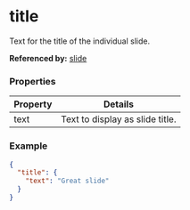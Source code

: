 # title

Text for the title of the individual slide.

**Referenced by:** [slide](slide.md)

### Properties

| Property | Details
| --- | ---
| text | Text to display as slide title.


### Example

```json
{
  "title": {
    "text": "Great slide"
  }
}
```

